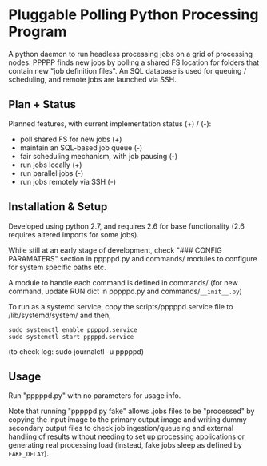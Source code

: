Pluggable Polling Python Processing Program
===========================================

A python daemon to run headless processing jobs on a grid of processing
nodes. PPPPP finds new jobs by polling a shared FS location for folders that
contain new "job definition files". An SQL database is used for queuing /
scheduling, and remote jobs are launched via SSH.


Plan + Status
-------------

Planned features, with current implementation status (+) / (-):

* poll shared FS for new jobs (+)
* maintain an SQL-based job queue (-)
* fair scheduling mechanism, with job pausing (-)
* run jobs locally (+)
* run parallel jobs (-)
* run jobs remotely via SSH (-)


Installation & Setup
--------------------

Developed using python 2.7, and requires 2.6 for base functionality
(2.6 requires altered imports for some jobs).

While still at an early stage of development, check
"### CONFIG PARAMATERS" section in pppppd.py and commands/ modules
to configure for system specific paths etc.

A module to handle each command is defined in commands/
(for new command, update RUN dict in pppppd.py and
commands/`__init__.py`)

To run as a systemd service, copy the scripts/pppppd.service file
to /lib/systemd/system/
and then,

    sudo systemctl enable pppppd.service
    sudo systemctl start pppppd.service

(to check log: sudo journalctl -u pppppd)


Usage
-----

Run "pppppd.py" with no parameters for usage info.

Note that running "pppppd.py fake" allows .jobs files to be
"processed" by copying the input image to the primary output image
and writing dummy secondary output files to check job 
ingestion/queueing and external handling of results without
needing to set up processing applications or generating real
processing load (instead, fake jobs sleep as defined by `FAKE_DELAY`).


